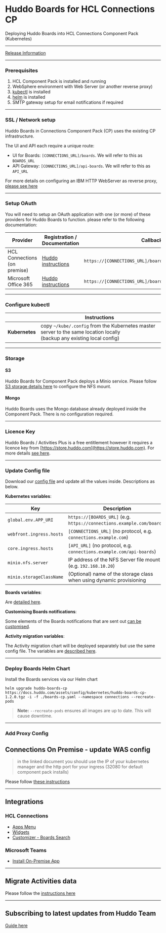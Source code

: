 # Huddo Boards for HCL Connections CP

Deploying Huddo Boards into HCL Connections Component Pack (Kubernetes)

---

[Release Information](../releases.md)

---

### Prerequisites

1. HCL Component Pack is installed and running
1. WebSphere environment with Web Server (or another reverse proxy)
1. [kubectl](https://kubernetes.io/docs/tasks/tools/install-kubectl/) is installed
1. [helm](https://docs.helm.sh/using_helm/#installing-helm) is installed
1. SMTP gateway setup for email notifications if required

---

### SSL / Network setup

Huddo Boards in Connections Component Pack (CP) uses the existing CP infrastructure.

The UI and API each require a unique route:

-   UI for Boards: `[CONNECTIONS_URL]/boards`. We will refer to this as `BOARDS_URL`
-   API Gateway: `[CONNECTIONS_URL]/api-boards`. We will refer to this as `API_URL`

For more details on configuring an IBM HTTP WebServer as reverse proxy, [please see here](httpd.md)

---

### Setup OAuth

You will need to setup an OAuth application with one (or more) of these providers for Huddo Boards to function. please refer to the following documentation:

| Provider                        | Registration / Documentation                         | Callback URL                                                 |
| ------------------------------- | ---------------------------------------------------- | ------------------------------------------------------------ |
| HCL Connections<br>(on premise) | [Huddo instructions](../connections/auth-on-prem.md) | `https://[CONNECTIONS_URL]/boards/auth/connections/callback` |
| Microsoft Office 365            | [Huddo instructions](../msgraph/auth/index.md)       | `https://[CONNECTIONS_URL]/boards/auth/msgraph/callback`     |

---

### Configure kubectl

|                | Instructions                                                                                                                |
| -------------- | --------------------------------------------------------------------------------------------------------------------------- |
| **Kubernetes** | copy `~/kube/.config` from the Kubernetes master server to the same location locally</br>(backup any existing local config) |

---

### Storage

#### S3

Huddo Boards for Component Pack deploys a Minio service. Please follow [S3 storage details here](minio.md) to configure the NFS mount.

#### Mongo

Huddo Boards uses the Mongo database already deployed inside the Component Pack. There is no configuration required.

---

### Licence Key

Huddo Boards / Activities Plus is a free entitlement however it requires a licence key from [https://store.huddo.com](https://store.huddo.com). For more details [see here](store.md).

---

### Update Config file

Download our [config file](../../assets/config/kubernetes/boards-cp.yaml) and update all the values inside. Descriptions as below.

**Kubernetes variables**:

| Key                      | Description                                                            |
| ------------------------ | ---------------------------------------------------------------------- |
| `global.env.APP_URI`     | `https://[BOARDS_URL]` (e.g. `https://connections.example.com/boards`) |
| `webfront.ingress.hosts` | `[CONNECTIONS_URL]` (no protocol, e.g. `connections.example.com`)      |
| `core.ingress.hosts`     | `[API_URL]` (no protocol, e.g. `connections.example.com/api-boards`)   |
| `minio.nfs.server`       | IP address of the NFS Server file mount (e.g. `192.168.10.20`)         |
| `minio.storageClassName` | (Optional) name of the storage class when using dynamic provisioning   |

**Boards variables**:

Are [detailed here](../env/common.md).

**Customising Boards notifications**:

Some elements of the Boards notifications that are sent out [can be customised](/boards/env/notifications).

**Activity migration variables**:

The Activity migration chart will be deployed separately but use the same config file. The variables are [described here](migration/index.md).

---

### Deploy Boards Helm Chart

Install the Boards services via our Helm chart

    helm upgrade huddo-boards-cp https://docs.huddo.com/assets/config/kubernetes/huddo-boards-cp-1.2.0.tgz -i -f ./boards-cp.yaml --namespace connections --recreate-pods

> **Note:** `--recreate-pods` ensures all images are up to date. This will cause downtime.

---

### Add Proxy Config

## Connections On Premise - update WAS config

> in the linked document you should use the IP of your kubernetes manager and the http port for your ingress (32080 for default component pack installs)

Please follow [these instructions](httpd.md)

---

## Integrations

### HCL Connections

-   [Apps Menu](../connections/apps-menu-on-prem.md)
-   [Widgets](../connections/widgets-on-prem.md)
-   [Customizer - Boards Search](../connections/customizer/customizer-integrations-package.md)

### Microsoft Teams

-   [Install On-Premise App](../msgraph/teams/on-prem.md)

---

## Migrate Activities data

Please follow the [instructions here](migration/index.md)

---

## Subscribing to latest updates from Huddo Team

[Guide here](latest.md)
